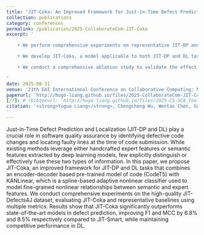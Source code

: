 ```yaml
---
title: "JIT-Coka: An Improved Framework for Just-in-Time Defect Prediction and Localization Using Fused Features of Code Change"
collection: publications
category: conferences
permalink: /publication/2025-CollaborateCom-JIT-Coka
excerpt: '

    • We perform comprehensive experiments on representative JIT-DP and DL models using the high quality JIT-Defects4J dataset and evaluate them with multiple metrics to fill the evaluation gap in prior studies.<br>

    • We develop JIT-Coka, a model applicable to both JIT-DP and DL tasks. On the DP task, JIT-Coka achieves significantly better performance than the current state-of-the-art model (JIT-Smart) in terms of Precision and MCC, while maintaining comparable performance in DL.<br>

    • We conduct a comprehensive ablation study to validate the effectiveness of each component of JIT-Coka. Moreover, the implementation and trained models are made publicly available to facilitate future research.

'
date: 2025-08-31
venue: '21th EAI International Conference on Collaborative Computing: Networking, Applications and Worksharing'
paperurl: 'http://hugo-liang.github.io/files/2025-CollaborateCom-JIT-Coka.pdf'
[//]: # (bibtexurl: 'http://hugo-liang.github.io/files/2025-CS-SCA_Tools.bib')
citation: '<strong>Yuguo Liang</strong>, Chengcheng Wu, Wentao Chen, Guisheng Fan, Huiqun Yu. JIT-Coka: An Improved Framework for Just-in-Time Defect Prediction and Localization Using Fused Features of Code Change. Collaborative Computing: Networking, Applications and Worksharing. CollaborateCom 2025. [CCF-C][预出版]
'
---
```


Just-in-Time Defect Prediction and Localization (JIT-DP and DL) play a crucial role in software quality assurance by identifying defective code changes and locating faulty lines at the time of code submission. While existing methods leverage either handcrafted expert features or semantic features extracted by deep learning models, few explicitly distinguish or effectively fuse these two types of information. In this paper, we propose JIT-Coka, an improved framework for JIT-DP and DL tasks that combines an encoder-decoder based pre-trained model of code (CodeT5) with KANLinear, which is a spline-based adaptive nonlinear classifier used to model fine-grained nonlinear relationships between semantic and expert features. We conduct comprehensive experiments on the high-quality JIT-Defects4J dataset, evaluating JIT-Coka and representative baselines using multiple metrics. Results show that JIT-Coka significantly outperforms state-of-the-art models in defect prediction, improving F1 and MCC by 6.8% and 8.5% respectively compared to JIT-Smart, while maintaining competitive performance in DL.